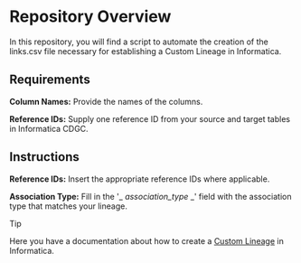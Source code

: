# Repository Overview

In this repository, you will find a script to automate the creation of the links.csv file necessary for establishing a Custom Lineage in Informatica.

## Requirements

**Column Names:** Provide the names of the columns.

**Reference IDs:** Supply one reference ID from your source and target tables in Informatica CDGC.

## Instructions

**Reference IDs:** Insert the appropriate reference IDs where applicable.

**Association Type:** Fill in the '_ _association_type_ _' field with the association type that matches your lineage.

> [!TIP]
> Here you have a documentation about how to create a [Custom Lineage](https://docs.google.com/document/d/1ScGD0C3mANQZXJAKPuupzQNSYVsbx83K0-79xr42qV4/edit?usp=sharing) in Informatica.



